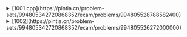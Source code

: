 <details>
    <summary>[1001.cpp](https://pintia.cn/problem-sets/994805342720868352/exam/problems/994805528788582400)</summary>


# pass
</details>

<details>
    <summary>[1002](https://pintia.cn/problem-sets/994805342720868352/exam/problems/994805526272000000)</summary>

#### this is a simple link list problem, traverse every polynomial list,compare the

i store the polonomial by structing the link list

```cpp
struct poly{
	int p;
	double q;
} poly1[N], poly2[N], ans[2 * N];
```

compare the corresponding exponent

```cpp
int compare(int i, int j){
	if(i > j)return 1;
	else if (i == j)return 0;
	else return -1;
	
}

```

and then just traverse it
```cpp
int compare(int i, int j){
	if(i > j)return 1;
	else if (i == j)return 0;
	else return -1;
	
}
void sol(){
	int i = 0, j = 0, idx = 0, tp;
	while(i < n && j < m){
		switch(compare(poly1[i].p, poly2[j].p)){
			case 1:
				ans[idx++] = poly1[i++];
				break;
			case 0:{
				
			
				tp = poly1[i].p;
				double sum = poly1[i++].q + poly2[j++].q;
				
				if(sum)ans[idx++] = {tp, sum};
				else
					break;
				break;
			}
				
			case -1:
				ans[idx++] = poly2[j ++];
				break;
		}
		
	}
    //don't forget to deal with the rest of polynomial
	while(i < n)ans[idx++] = poly1[i++];
	while(j < m)ans[idx++] = poly2[j++];
    if(idx >= 1){
        cout << idx << ' ';
        for(int i = 0; i < idx; i++){
            printf("%d %.1f", ans[i].p, ans[i].q);
            if(i != idx - 1)printf(" ");
        }
    }
    else {
        cout << idx ;
    }
	return ;
}
```

### Accepted code:
```cpp
/******~by zhh~******/
#include <bits/stdc++.h>
/********o_O*********/
using namespace std;
typedef long long ll;
const int N = 10010;
int n, m;
struct poly{
	int p;
	double q;
} poly1[N], poly2[N], ans[2 * N];
int compare(int i, int j){
	if(i > j)return 1;
	else if (i == j)return 0;
	else return -1;
	
}
void sol(){
	int i = 0, j = 0, idx = 0, tp;
	while(i < n && j < m){
		switch(compare(poly1[i].p, poly2[j].p)){
			case 1:
				ans[idx++] = poly1[i++];
				break;
			case 0:{
				
			
				tp = poly1[i].p;
				double sum = poly1[i++].q + poly2[j++].q;
				
				if(sum)ans[idx++] = {tp, sum};
				else
					break;
				break;
			}
				
			case -1:
				ans[idx++] = poly2[j ++];
				break;
		}
		
	}
	while(i < n)ans[idx++] = poly1[i++];
	while(j < m)ans[idx++] = poly2[j++];
    if(idx >= 1){
        cout << idx << ' ';
        for(int i = 0; i < idx; i++){
            printf("%d %.1f", ans[i].p, ans[i].q);
            if(i != idx - 1)printf(" ");
        }
    }
    else {
        cout << idx ;
    }
	
	
	return ;
}
int main() {
	cin.tie(0);
//     freopen("c:\\tmp\\tmp.in", "r", stdin);
//    freopen("c:\\tmp\\tmp.out", "w", stdout);
	
	cin >> n;
	
	for(int i = 0; i < n; i++){
		int p;
		double q;
		cin >> p >> q;
		poly1[i] = {p, q};
	}
	
	cin >> m;
	for(int j = 0; j < m; j ++){
		int p;
		double q;
		cin >> p >> q;
		poly2[j] = {p, q};
	}
	sol();

	return 0;
}



```


</details>
